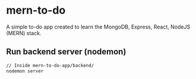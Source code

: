 # mern-to-do
A simple to-do app created to learn the MongoDB, Express, React, NodeJS (MERN) stack.

## Run backend server (nodemon)
```bash
// Inside mern-to-do-app/backend/
nodemon server
```
